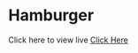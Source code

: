 # Hamburger
 Click here to view live <a href="https://sami-sour.github.io/Hamburger/">Click Here</a>
